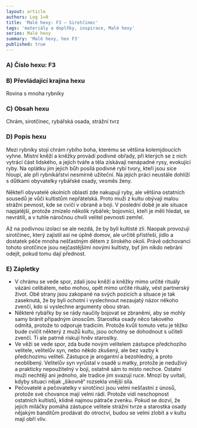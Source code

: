 ```yaml
---
layout: article
authors: Log 1=0
title: 'Malé hexy: F3 – Sirotčinec'
tags: 'materiály a doplňky, inspirace, Malé hexy'
series: Malé hexy
summary: 'Malé hexy, hex F3'
published: true
---
```


### A) Číslo hexu: F3

### B) Převládající krajina hexu
Rovina s mnoha rybníky
### C) Obsah hexu
Chrám, sirotčinec, rybářská osada, strážní tvrz
### D) Popis hexu
Mezi rybníky stojí chrám rybího boha, kterému se většina kolemjdoucích vyhne. Místní kněží a kněžky provádí podivné obřady, při kterých se z nich vytrácí část lidského, a jejich tváře a těla získávají nenápadné rysy, evokující ryby. Na oplátku jim jejich bůh posílá podivné rybí tvory, kteří jsou sice hloupí, ale při rybníkářství nesmírně užiteční. Na jejich práci neustále dohlíží s důtkami obyvatelky rybářské osady, vesměs ženy.

Někteří obyvatelé okolních oblastí zde nakupují ryby, ale většina ostatních sousedů je vůči kultistům nepřátelská. Proto muži z kultu obývají malou strážní pevnost, kde se cvičí v obraně a boji. V poslední době je ale situace napjatější, protože zmizelo několik rybářek; bojovníci, kteří je měli hledat, se nevrátili, a v tuhle náročnou chvíli velitel pevnosti zemřel.

Až na podivnou izolaci se ale nezdá, že by byli kultisté zlí. Naopak provozují sirotčinec, který zajistil asi ne úplně domov, ale určitě přístřeší, jídlo a dostatek péče mnoha nešťastným dětem z širokého okolí. Právě odchovanci tohoto sirotčince jsou nejčastějšími novými kultisty, byť jim nikdo nebrání odejít, pokud tomu dají přednost.
### E) Zápletky
- V chrámu se vede spor, zdali jsou kněží a kněžky mimo určité rituály vázáni celibátem, nebo mohou, opět mimo určité rituály, vést partnerský život. Obě strany jsou zakopané na svých pozicích a situace je tak zaseknutá, že by byli ochotní i vyslechnout nezaujatý názor někoho zvenčí, kdo si vyslechne argumenty obou stran.
- Některé rybářky by se rády naučily bojovat se zbraněmi, aby se mohly samy bránit případným únoscům. Starostka osady něco takového odmítá, protože to odporuje tradicím. Protože kvůli tomuto vetu je těžko bude cvičit některý z mužů kultu, jsou ochotny se dohodnout s učiteli zvenčí. Ti ale patrně riskují hněv starostky.
- Ve věži se vede spor, zda bude novým velitelem zástupce předchozího velitele, velitelův syn, nebo někdo zkušený, ale bez vazby k předchozímu veliteli. Zástupce je arogantní a bezohledný, a proto neoblíbený. Velitelův syn vyrůstal v osadě u matky, protože je neduživý a prakticky nepoužitelný v boji, ostatně sám to místo nechce. Ostatní muži nechtějí ani jednoho, ale tradice jim svazují ruce. Mnozí by uvítali, kdyby situaci nějak „šikovně“ rozsekla vnější síla.
- Pečovatelé a pečovatelky v sirotčinci jsou velmi nešťastní z únosů, protože své chovance mají velmi rádi. Protože vidí neschopnost ostatních kultistů, klidně najmou pátrače zvenku. Pokud se dozví, že jejich miláčky pomáhá zástupce velitele strážní tvrze a starostka osady nějakým banditům prodávat do otroctví, budou se velmi zlobit a v kultu mají obří vliv.